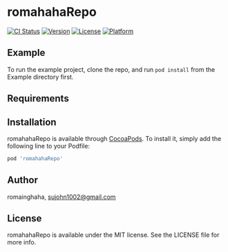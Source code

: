 # romahahaRepo

[![CI Status](http://img.shields.io/travis/romainghaha/romahahaRepo.svg?style=flat)](https://travis-ci.org/romainghaha/romahahaRepo)
[![Version](https://img.shields.io/cocoapods/v/romahahaRepo.svg?style=flat)](http://cocoapods.org/pods/romahahaRepo)
[![License](https://img.shields.io/cocoapods/l/romahahaRepo.svg?style=flat)](http://cocoapods.org/pods/romahahaRepo)
[![Platform](https://img.shields.io/cocoapods/p/romahahaRepo.svg?style=flat)](http://cocoapods.org/pods/romahahaRepo)

## Example

To run the example project, clone the repo, and run `pod install` from the Example directory first.

## Requirements

## Installation

romahahaRepo is available through [CocoaPods](http://cocoapods.org). To install
it, simply add the following line to your Podfile:

```ruby
pod 'romahahaRepo'
```

## Author

romainghaha, sujohn1002@gmail.com

## License

romahahaRepo is available under the MIT license. See the LICENSE file for more info.
